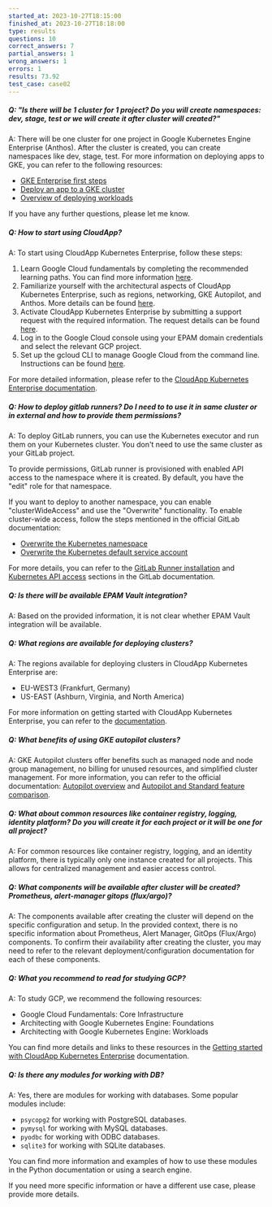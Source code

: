```yaml
---
started_at: 2023-10-27T18:15:00
finished_at: 2023-10-27T18:18:00
type: results
questions: 10
correct_answers: 7
partial_answers: 1
wrong_answers: 1
errors: 1
results: 73.92
test_case: case02
---
```

##### Q: "Is there will be 1 cluster for 1 project? Do you will create namespaces: dev, stage, test or we will create it after cluster will created?"
A: There will be one cluster for one project in Google Kubernetes Engine Enterprise (Anthos). After the cluster is created, you can create namespaces like dev, stage, test. For more information on deploying apps to GKE, you can refer to the following resources:

- [GKE Enterprise first steps](https://kb.epam.com/display/EPMPAAS/GKE+Enterprise+first+steps)
- [Deploy an app to a GKE cluster](https://cloud.google.com/kubernetes-engine/docs/deploy-app-cluster)
- [Overview of deploying workloads](https://cloud.google.com/kubernetes-engine/docs/how-to/deploying-workloads-overview)

If you have any further questions, please let me know.

##### Q: How to start using CloudApp?
A: To start using CloudApp Kubernetes Enterprise, follow these steps:
1. Learn Google Cloud fundamentals by completing the recommended learning paths. You can find more information [here](https://docs.cloudapp.epam.com/#/gettingstartedwithCloudAppKubernetesEnterprise).
2. Familiarize yourself with the architectural aspects of CloudApp Kubernetes Enterprise, such as regions, networking, GKE Autopilot, and Anthos. More details can be found [here](https://docs.cloudapp.epam.com/#/gettingstartedwithCloudAppKubernetesEnterprise).
3. Activate CloudApp Kubernetes Enterprise by submitting a support request with the required information. The request details can be found [here](https://docs.cloudapp.epam.com/#/gettingstartedwithCloudAppKubernetesEnterprise).
4. Log in to the Google Cloud console using your EPAM domain credentials and select the relevant GCP project.
5. Set up the gcloud CLI to manage Google Cloud from the command line. Instructions can be found [here](https://docs.cloudapp.epam.com/#/gettingstartedwithCloudAppKubernetesEnterprise).

For more detailed information, please refer to the [CloudApp Kubernetes Enterprise documentation](https://docs.cloudapp.epam.com/#/gettingstartedwithCloudAppKubernetesEnterprise).

##### Q: How to deploy gitlab runners? Do I need to to use it in same cluster or in external and how to provide them permissions?
A: To deploy GitLab runners, you can use the Kubernetes executor and run them on your Kubernetes cluster. You don't need to use the same cluster as your GitLab project. 

To provide permissions, GitLab runner is provisioned with enabled API access to the namespace where it is created. By default, you have the "edit" role for that namespace. 

If you want to deploy to another namespace, you can enable "clusterWideAccess" and use the "Overwrite" functionality. To enable cluster-wide access, follow the steps mentioned in the official GitLab documentation: 
- [Overwrite the Kubernetes namespace](https://docs.gitlab.com/runner/executors/kubernetes.html#overwrite-the-kubernetes-namespace)
- [Overwrite the Kubernetes default service account](https://docs.gitlab.com/runner/executors/kubernetes.html#overwrite-the-kubernetes-default-service-account)

For more details, you can refer to the [GitLab Runner installation](https://docs.gitlab.com/ee/ci/runners/) and [Kubernetes API access](https://docs.gitlab.com/ee/ci/kubernetes/index.html#kubernetes-api-access) sections in the GitLab documentation.

##### Q: Is there will be available EPAM Vault integration?
A: Based on the provided information, it is not clear whether EPAM Vault integration will be available.

##### Q: What regions are available for deploying clusters?
A: The regions available for deploying clusters in CloudApp Kubernetes Enterprise are:

- EU-WEST3 (Frankfurt, Germany)
- US-EAST (Ashburn, Virginia, and North America)

For more information on getting started with CloudApp Kubernetes Enterprise, you can refer to the [documentation](https://docs.cloudapp.epam.com/#/gettingstartedwithCloudAppKubernetesEnterprise).

##### Q: What benefits of using GKE autopilot clusters?
A: GKE Autopilot clusters offer benefits such as managed node and node group management, no billing for unused resources, and simplified cluster management. For more information, you can refer to the official documentation: [Autopilot overview](https://cloud.google.com/kubernetes-engine/docs/concepts/autopilot-overview) and [Autopilot and Standard feature comparison](https://cloud.google.com/kubernetes-engine/docs/resources/autopilot-standard-feature-comparison#feature-comparison).

##### Q: What about common resources like container registry, logging, identity platform? Do you will create it for each project or it will be one for all project?
A: For common resources like container registry, logging, and an identity platform, there is typically only one instance created for all projects. This allows for centralized management and easier access control.

##### Q: What components will be available after cluster will be created? Prometheus, alert-manager gitops (flux/argo)?
A: The components available after creating the cluster will depend on the specific configuration and setup. In the provided context, there is no specific information about Prometheus, Alert Manager, GitOps (Flux/Argo) components. To confirm their availability after creating the cluster, you may need to refer to the relevant deployment/configuration documentation for each of these components.

##### Q: What you recommend to read for studying GCP?
A: To study GCP, we recommend the following resources:
- Google Cloud Fundamentals: Core Infrastructure
- Architecting with Google Kubernetes Engine: Foundations
- Architecting with Google Kubernetes Engine: Workloads

You can find more details and links to these resources in the [Getting started with CloudApp Kubernetes Enterprise](https://docs.cloudapp.epam.com/#/gettingstartedwithCloudAppKubernetesEnterprise) documentation.

##### Q: Is there any modules for working with DB?
A: Yes, there are modules for working with databases. Some popular modules include:
- `psycopg2` for working with PostgreSQL databases.
- `pymysql` for working with MySQL databases.
- `pyodbc` for working with ODBC databases.
- `sqlite3` for working with SQLite databases.

You can find more information and examples of how to use these modules in the Python documentation or using a search engine.

If you need more specific information or have a different use case, please provide more details.

